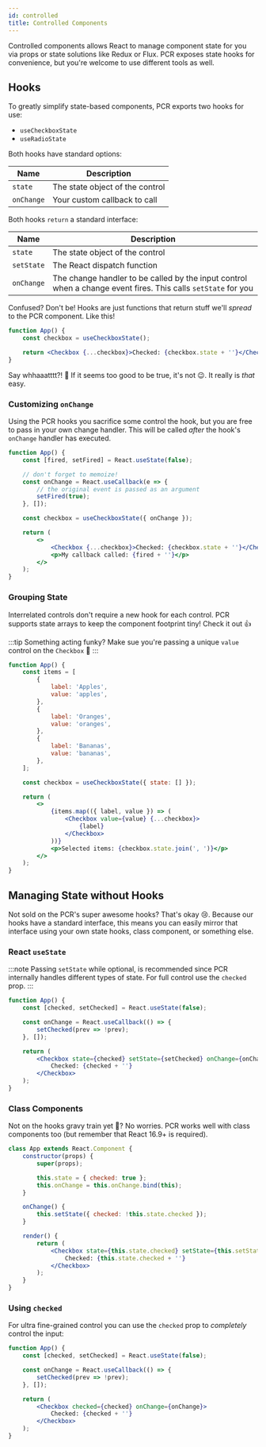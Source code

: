 ```yaml
---
id: controlled
title: Controlled Components
---
```


Controlled components allows React to manage component state for you via props or state solutions like Redux or Flux. PCR exposes state hooks for convenience, but you're welcome to use different tools as well.

## Hooks

To greatly simplify state-based components, PCR exports two hooks for use:

-   `useCheckboxState`
-   `useRadioState`

Both hooks have standard options:

| Name       | Description                     |
| ---------- | ------------------------------- |
| `state`    | The state object of the control |
| `onChange` | Your custom callback to call    |

Both hooks `return` a standard interface:

| Name       | Description                                                                                                   |
| ---------- | ------------------------------------------------------------------------------------------------------------- |
| `state`    | The state object of the control                                                                               |
| `setState` | The React dispatch function                                                                                   |
| `onChange` | The change handler to be called by the input control when a change event fires. This calls `setState` for you |

Confused? Don't be! Hooks are just functions that return stuff we'll _spread_ to the PCR component. Like this!

```jsx live
function App() {
    const checkbox = useCheckboxState();

    return <Checkbox {...checkbox}>Checked: {checkbox.state + ''}</Checkbox>;
}
```

Say whhaaatttt?! 🤯 If it seems too good to be true, it's not :wink:. It really is _that_ easy.

### Customizing `onChange`

Using the PCR hooks you sacrifice some control the hook, but you are free to pass in your own change handler. This will be called _after_ the hook's `onChange` handler has executed.

```jsx live
function App() {
    const [fired, setFired] = React.useState(false);

    // don't forget to memoize!
    const onChange = React.useCallback(e => {
        // the original event is passed as an argument
        setFired(true);
    }, []);

    const checkbox = useCheckboxState({ onChange });

    return (
        <>
            <Checkbox {...checkbox}>Checked: {checkbox.state + ''}</Checkbox>
            <p>My callback called: {fired + ''}</p>
        </>
    );
}
```

### Grouping State

Interrelated controls don't require a new hook for each control. PCR supports state arrays to keep the component footprint tiny! Check it out :+1:

:::tip
Something acting funky? Make sue you're passing a unique `value` control on the `Checkbox` 🙂
:::

```jsx live
function App() {
    const items = [
        {
            label: 'Apples',
            value: 'apples',
        },
        {
            label: 'Oranges',
            value: 'oranges',
        },
        {
            label: 'Bananas',
            value: 'bananas',
        },
    ];

    const checkbox = useCheckboxState({ state: [] });

    return (
        <>
            {items.map(({ label, value }) => (
                <Checkbox value={value} {...checkbox}>
                    {label}
                </Checkbox>
            ))}
            <p>Selected items: {checkbox.state.join(', ')}</p>
        </>
    );
}
```

## Managing State without Hooks

Not sold on the PCR's super awesome hooks? That's okay :cry:. Because our hooks have a standard interface, this means you can easily mirror that interface using your own state hooks, class component, or something else.

### React `useState`

:::note
Passing `setState` while optional, is recommended since PCR internally handles different types of state. For full control use the `checked` prop.
:::

```jsx live
function App() {
    const [checked, setChecked] = React.useState(false);

    const onChange = React.useCallback(() => {
        setChecked(prev => !prev);
    }, []);

    return (
        <Checkbox state={checked} setState={setChecked} onChange={onChange}>
            Checked: {checked + ''}
        </Checkbox>
    );
}
```

### Class Components

Not on the hooks gravy train yet 🚂? No worries. PCR works well with class components too (but remember that React 16.9+ is required).

```jsx live
class App extends React.Component {
    constructor(props) {
        super(props);

        this.state = { checked: true };
        this.onChange = this.onChange.bind(this);
    }

    onChange() {
        this.setState({ checked: !this.state.checked });
    }

    render() {
        return (
            <Checkbox state={this.state.checked} setState={this.setState} onChange={this.onChange}>
                Checked: {this.state.checked + ''}
            </Checkbox>
        );
    }
}
```

### Using `checked`

For ultra fine-grained control you can use the `checked` prop to _completely_ control the input:

```jsx live
function App() {
    const [checked, setChecked] = React.useState(false);

    const onChange = React.useCallback(() => {
        setChecked(prev => !prev);
    }, []);

    return (
        <Checkbox checked={checked} onChange={onChange}>
            Checked: {checked + ''}
        </Checkbox>
    );
}
```
